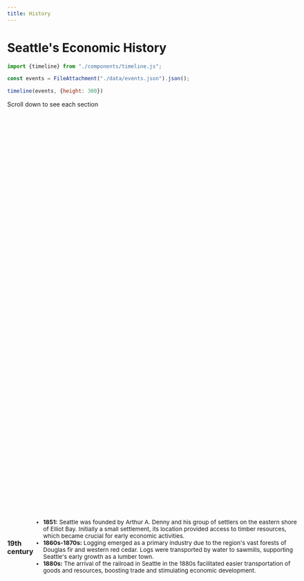 ```yaml
---
title: History
---
```



<h1> Seattle's Economic History </h1>

```js
import {timeline} from "./components/timeline.js";
```

```js
const events = FileAttachment("./data/events.json").json();
```

```js
timeline(events, {height: 300})
```
<p>Scroll down to see each section </p>
<div class="sticky-container">


  <div class="sticky-section">

  ### 19th century
  <ul id= "found-growth">
    <li> <b>1851:</b> Seattle was founded by Arthur A. Denny and his group of settlers on the eastern shore of Elliot Bay. Initially a small settlement, its location provided access to timber resources, which became crucial for early economic activities.
    </li>
    <li> <b>1860s-1870s:</b> Logging emerged as a primary industry due to the region's vast forests of Douglas fir and western red cedar. Logs were transported by water to sawmills, supporting Seattle's early growth as a lumber town.
    </li>
    <li> <b>1880s:</b> The arrival of the railroad in Seattle in the 1880s facilitated easier transportation of goods and resources, boosting trade and stimulating economic development.
    </li>
  </ul>
  </div>



  <div class="sticky-section">

  ### Early 20th century
  <ul id= "found-growth">
    <li><b>1897-1899:</b> The Klondike Gold Rush brought thousands of prospectors through Seattle on their way to Alaska and the Yukon, transforming the city into a supply and transportation hub. This event significantly boosted Seattle's economy and population.
    </li>
    <li><b>1907:</b> The completion of the Lake Washington Ship Canal connected Puget Sound to Lake Union and Lake Washington, creating a continuous navigable waterway. This enhanced Seattle's maritime trade capabilities and contributed to its status as a major port city.
    </li>
    <li><b>1910s-1920s:</b> Boeing Company, founded in 1916, initially manufactured seaplanes and then transitioned to military aircraft production during World War I. This marked the beginning of Seattle's aerospace industry, which would later become a cornerstone of the city's economy.
    </li>
  </ul>
  </div>

  <div class="sticky-section">

  ### Great Depression & World War II
  <ul id= "found-growth">
    <li><b>1930s:</b> Seattle, like much of the United States, suffered during the Great Depression. The city saw significant unemployment and economic hardship, although federal programs like the New Deal provided some relief and infrastructure development.
    </li>
    <li>
    <b>1940s:</b> During World War II, Seattle's economy rebounded due to the demand for aircraft production. Boeing emerged as a major manufacturer of military planes, employing tens of thousands and transforming the region into a center of aerospace innovation.
    </li>
  </ul>
  </div>


  <div class="sticky-section">

  ### Post-War Expansion
  <ul id= "found-growth">
    <li><b>1950s-1960s:</b> After World War II, Boeing continued to dominate Seattle's economy, becoming the world's largest aerospace company. The company's growth fueled rapid population expansion and suburbanization in the Seattle metropolitan area.
    </li>
    <li>
    <b>1970s:</b> The "Boeing Bust" in the early 1970s led to significant job losses and economic downturns as the company faced canceled government contracts and a declining market for commercial aircraft.
    </li>
  </ul>
  </div>

  <div class="sticky-section">

  ### Late 20th Century
  <ul id= "found-growth">
    <li><b>1970s-1980s:</b> Seattle began diversifying its economy away from its dependence on Boeing. The emergence of the technology sector started with companies like Microsoft, founded in nearby Redmond in 1975. This laid the foundation for Seattle's future as a technology hub.
    </li>
    <li>
    <b>1980s-1990s:</b> Microsoft's rapid growth during the 1980s and 1990s contributed to the region's economic prosperity. Other technology companies, along with advancements in software development, further solidified Seattle's reputation as a center for technology and innovation.
    </li>
  </ul>
  </div>

  <div class="sticky-section">

  ### 21st Century
  <ul id= "found-growth">
    <li> <b>2000s:</b> Amazon.com, founded in 1994, expanded significantly in Seattle during the 2000s. The company's growth fueled demand for office space and attracted a highly skilled workforce, contributing to Seattle's economic boom.
    </li>
    <li>
    <b>2010s:</b> Seattle experienced robust economic growth driven by technology, biotechnology, healthcare, and logistics sectors. The city became known for its thriving startup scene and attracted a diverse range of industries.
    </li>
    <li>
    <b>2020s:</b> Seattle continued to see growth in technology and innovation, although challenges such as housing affordability and homelessness became more pronounced. The city grappled with balancing economic development with social and environmental concerns.
    </li>
  </ul>
  </div>

  </div>


<style>
.sticky-container {
  height: 50vh;
  width: 100vw;
  scroll-snap-type: y mandatory;
  overflow-y: scroll;
}

.sticky-section {
  display: flex;
  text-wrap: wrap;
  align-items: center;
  font-size: 13.5px;
  width: 70%;
  height: 100%;
  scroll-snap-align: start;
}
</style>